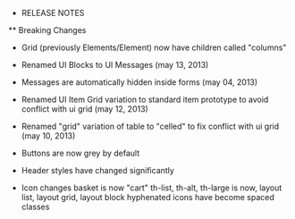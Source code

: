 * RELEASE NOTES

** Breaking Changes

* Grid (previously Elements/Element) now have children called "columns"
* Renamed UI Blocks to UI Messages (may 13, 2013)
* Messages are automatically hidden inside forms (may 04, 2013)
* Renamed UI Item Grid variation to standard item prototype to avoid conflict with ui grid (may 12, 2013)
* Renamed "grid" variation of table to "celled"  to fix conflict with ui grid (may 10, 2013)
* Buttons are now grey by default
* Header styles have changed significantly

* Icon changes
basket is now "cart"
th-list, th-alt, th-large is now, layout list, layout grid, layout block
hyphenated icons have become spaced classes